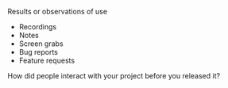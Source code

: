 Results or observations of use

* Recordings
* Notes 
* Screen grabs
* Bug reports
* Feature requests

How did people interact with your project before you released it?
